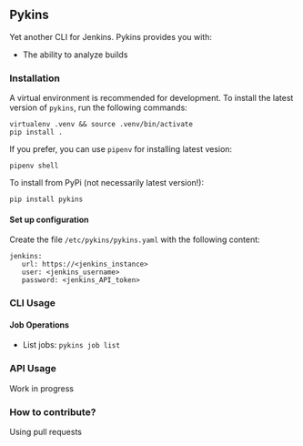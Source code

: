 ## Pykins

Yet another CLI for Jenkins.
Pykins provides you with:

  * The ability to analyze builds

### Installation

A virtual environment is recommended for development.
To install the latest version of `pykins`, run the following commands:

    virtualenv .venv && source .venv/bin/activate
    pip install .

If you prefer, you can use `pipenv` for installing latest vesion:

    pipenv shell

To install from PyPi (not necessarily latest version!):

    pip install pykins

#### Set up configuration

Create the file `/etc/pykins/pykins.yaml` with the following content:

```
jenkins:
   url: https://<jenkins_instance> 
   user: <jenkins_username>
   password: <jenkins_API_token>
```

### CLI Usage

#### Job Operations

* List jobs: `pykins job list`

### API Usage

Work in progress

### How to contribute?
Using pull requests
